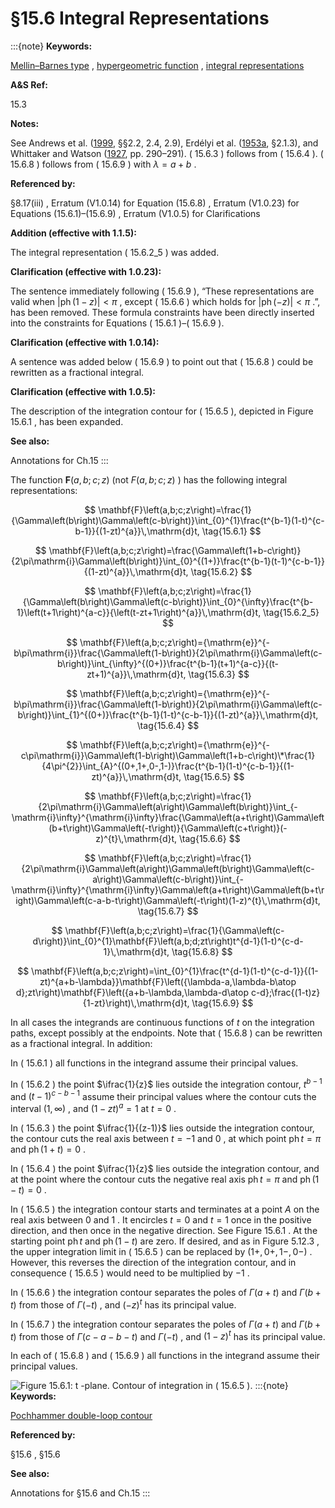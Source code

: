 # §15.6 Integral Representations

:::{note}
**Keywords:**

[Mellin–Barnes type](http://dlmf.nist.gov/search/search?q=Mellin%E2%80%93Barnes%20type) , [hypergeometric function](http://dlmf.nist.gov/search/search?q=hypergeometric%20function) , [integral representations](http://dlmf.nist.gov/search/search?q=integral%20representations)

**A&S Ref:**

15.3

**Notes:**

See Andrews et al. ([1999](./bib/index.html#bib103 "Special Functions"), §§2.2, 2.4, 2.9), Erdélyi et al. ([1953a](./bib/E.html#bib751 "Higher Transcendental Functions. Vol. I"), §2.1.3), and Whittaker and Watson ([1927](./bib/W.html#bib2404 "A Course of Modern Analysis"), pp. 290–291). ( 15.6.3 ) follows from ( 15.6.4 ). ( 15.6.8 ) follows from ( 15.6.9 ) with $\lambda=a+b$ .

**Referenced by:**

§8.17(iii) , Erratum (V1.0.14) for Equation (15.6.8) , Erratum (V1.0.23) for Equations (15.6.1)–(15.6.9) , Erratum (V1.0.5) for Clarifications

**Addition (effective with 1.1.5):**

The integral representation ( 15.6.2_5 ) was added.

**Clarification (effective with 1.0.23):**

The sentence immediately following ( 15.6.9 ), “These representations are valid when $|\operatorname{ph}\left(1-z\right)|<\pi$ , except ( 15.6.6 ) which holds for $|\operatorname{ph}\left(-z\right)|<\pi$ .”, has been removed. These formula constraints have been directly inserted into the constraints for Equations ( 15.6.1 )–( 15.6.9 ).

**Clarification (effective with 1.0.14):**

A sentence was added below ( 15.6.9 ) to point out that ( 15.6.8 ) could be rewritten as a fractional integral.

**Clarification (effective with 1.0.5):**

The description of the integration contour for ( 15.6.5 ), depicted in Figure 15.6.1 , has been expanded.

**See also:**

Annotations for Ch.15
:::

The function $\mathbf{F}\left(a,b;c;z\right)$ (not $F\left(a,b;c;z\right)$ ) has the following integral representations:


<a id="E1"></a>
$$
\mathbf{F}\left(a,b;c;z\right)=\frac{1}{\Gamma\left(b\right)\Gamma\left(c-b\right)}\int_{0}^{1}\frac{t^{b-1}(1-t)^{c-b-1}}{(1-zt)^{a}}\,\mathrm{d}t, \tag{15.6.1}
$$


<a id="E2"></a>
$$
\mathbf{F}\left(a,b;c;z\right)=\frac{\Gamma\left(1+b-c\right)}{2\pi\mathrm{i}\Gamma\left(b\right)}\int_{0}^{(1+)}\frac{t^{b-1}(t-1)^{c-b-1}}{(1-zt)^{a}}\,\mathrm{d}t, \tag{15.6.2}
$$


<a id="E2_5"></a>
$$
\mathbf{F}\left(a,b;c;z\right)=\frac{1}{\Gamma\left(b\right)\Gamma\left(c-b\right)}\int_{0}^{\infty}\frac{t^{b-1}\left(t+1\right)^{a-c}}{\left(t-zt+1\right)^{a}}\,\mathrm{d}t, \tag{15.6.2_5}
$$


<a id="E3"></a>
$$
\mathbf{F}\left(a,b;c;z\right)={\mathrm{e}}^{-b\pi\mathrm{i}}\frac{\Gamma\left(1-b\right)}{2\pi\mathrm{i}\Gamma\left(c-b\right)}\int_{\infty}^{(0+)}\frac{t^{b-1}(t+1)^{a-c}}{(t-zt+1)^{a}}\,\mathrm{d}t, \tag{15.6.3}
$$


<a id="E4"></a>
$$
\mathbf{F}\left(a,b;c;z\right)={\mathrm{e}}^{-b\pi\mathrm{i}}\frac{\Gamma\left(1-b\right)}{2\pi\mathrm{i}\Gamma\left(c-b\right)}\int_{1}^{(0+)}\frac{t^{b-1}(1-t)^{c-b-1}}{(1-zt)^{a}}\,\mathrm{d}t, \tag{15.6.4}
$$


<a id="E5"></a>
$$
\mathbf{F}\left(a,b;c;z\right)={\mathrm{e}}^{-c\pi\mathrm{i}}\Gamma\left(1-b\right)\Gamma\left(1+b-c\right)\*\frac{1}{4\pi^{2}}\int_{A}^{(0+,1+,0-,1-)}\frac{t^{b-1}(1-t)^{c-b-1}}{(1-zt)^{a}}\,\mathrm{d}t, \tag{15.6.5}
$$


<a id="E6"></a>
$$
\mathbf{F}\left(a,b;c;z\right)=\frac{1}{2\pi\mathrm{i}\Gamma\left(a\right)\Gamma\left(b\right)}\int_{-\mathrm{i}\infty}^{\mathrm{i}\infty}\frac{\Gamma\left(a+t\right)\Gamma\left(b+t\right)\Gamma\left(-t\right)}{\Gamma\left(c+t\right)}(-z)^{t}\,\mathrm{d}t, \tag{15.6.6}
$$


<a id="E7"></a>
$$
\mathbf{F}\left(a,b;c;z\right)=\frac{1}{2\pi\mathrm{i}\Gamma\left(a\right)\Gamma\left(b\right)\Gamma\left(c-a\right)\Gamma\left(c-b\right)}\int_{-\mathrm{i}\infty}^{\mathrm{i}\infty}\Gamma\left(a+t\right)\Gamma\left(b+t\right)\Gamma\left(c-a-b-t\right)\Gamma\left(-t\right)(1-z)^{t}\,\mathrm{d}t, \tag{15.6.7}
$$


<a id="E8"></a>
$$
\mathbf{F}\left(a,b;c;z\right)=\frac{1}{\Gamma\left(c-d\right)}\int_{0}^{1}\mathbf{F}\left(a,b;d;zt\right)t^{d-1}(1-t)^{c-d-1}\,\mathrm{d}t, \tag{15.6.8}
$$


<a id="E9"></a>
$$
\mathbf{F}\left(a,b;c;z\right)=\int_{0}^{1}\frac{t^{d-1}(1-t)^{c-d-1}}{(1-zt)^{a+b-\lambda}}\mathbf{F}\left({\lambda-a,\lambda-b\atop d};zt\right)\mathbf{F}\left({a+b-\lambda,\lambda-d\atop c-d};\frac{(1-t)z}{1-zt}\right)\,\mathrm{d}t, \tag{15.6.9}
$$

In all cases the integrands are continuous functions of $t$ on the integration paths, except possibly at the endpoints. Note that ( 15.6.8 ) can be rewritten as a fractional integral. In addition:

In ( 15.6.1 ) all functions in the integrand assume their principal values.

In ( 15.6.2 ) the point $\ifrac{1}{z}$ lies outside the integration contour, $t^{b-1}$ and $(t-1)^{c-b-1}$ assume their principal values where the contour cuts the interval $(1,\infty)$ , and $(1-zt)^{a}=1$ at $t=0$ .

In ( 15.6.3 ) the point $\ifrac{1}{(z-1)}$ lies outside the integration contour, the contour cuts the real axis between $t=-1$ and $0$ , at which point $\operatorname{ph}t=\pi$ and $\operatorname{ph}\left(1+t\right)=0$ .

In ( 15.6.4 ) the point $\ifrac{1}{z}$ lies outside the integration contour, and at the point where the contour cuts the negative real axis $\operatorname{ph}t=\pi$ and $\operatorname{ph}\left(1-t\right)=0$ .

In ( 15.6.5 ) the integration contour starts and terminates at a point $A$ on the real axis between $0$ and $1$ . It encircles $t=0$ and $t=1$ once in the positive direction, and then once in the negative direction. See Figure 15.6.1 . At the starting point $\operatorname{ph}t$ and $\operatorname{ph}\left(1-t\right)$ are zero. If desired, and as in Figure 5.12.3 , the upper integration limit in ( 15.6.5 ) can be replaced by $(1+,0+,1-,0-)$ . However, this reverses the direction of the integration contour, and in consequence ( 15.6.5 ) would need to be multiplied by $-1$ .

In ( 15.6.6 ) the integration contour separates the poles of $\Gamma\left(a+t\right)$ and $\Gamma\left(b+t\right)$ from those of $\Gamma\left(-t\right)$ , and $(-z)^{t}$ has its principal value.

In ( 15.6.7 ) the integration contour separates the poles of $\Gamma\left(a+t\right)$ and $\Gamma\left(b+t\right)$ from those of $\Gamma\left(c-a-b-t\right)$ and $\Gamma\left(-t\right)$ , and $(1-z)^{t}$ has its principal value.

In each of ( 15.6.8 ) and ( 15.6.9 ) all functions in the integrand assume their principal values.

<a id="F1"></a>

![Figure 15.6.1: $t$ -plane. Contour of integration in ( 15.6.5 ).](15/6/F1.png)
:::{note}
**Keywords:**

[Pochhammer double-loop contour](http://dlmf.nist.gov/search/search?q=Pochhammer%20double-loop%20contour)

**Referenced by:**

§15.6 , §15.6

**See also:**

Annotations for §15.6 and Ch.15
:::
